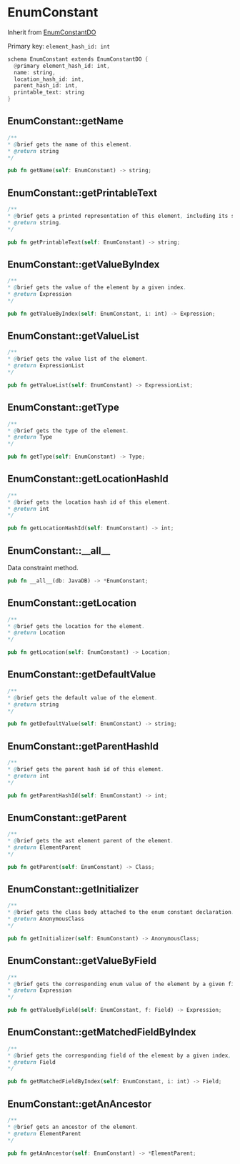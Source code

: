 # EnumConstant

Inherit from [EnumConstantDO](./EnumConstantDO.md)

Primary key: `element_hash_id: int`

```rust
schema EnumConstant extends EnumConstantDO {
  @primary element_hash_id: int,
  name: string,
  location_hash_id: int,
  parent_hash_id: int,
  printable_text: string
}
```
## EnumConstant::getName

```java
/**
* @brief gets the name of this element.
* @return string
*/
```
```rust
pub fn getName(self: EnumConstant) -> string;
```
## EnumConstant::getPrintableText

```java
/**
* @brief gets a printed representation of this element, including its structure where applicable.
* @return string.
*/
```
```rust
pub fn getPrintableText(self: EnumConstant) -> string;
```
## EnumConstant::getValueByIndex

```java
/**
* @brief gets the value of the element by a given index.
* @return Expression 
*/
```
```rust
pub fn getValueByIndex(self: EnumConstant, i: int) -> Expression;
```
## EnumConstant::getValueList

```java
/**
* @brief gets the value list of the element.
* @return ExpressionList 
*/
```
```rust
pub fn getValueList(self: EnumConstant) -> ExpressionList;
```
## EnumConstant::getType

```java
/**
* @brief gets the type of the element.
* @return Type 
*/
```
```rust
pub fn getType(self: EnumConstant) -> Type;
```
## EnumConstant::getLocationHashId

```java
/**
* @brief gets the location hash id of this element.
* @return int
*/
```
```rust
pub fn getLocationHashId(self: EnumConstant) -> int;
```
## EnumConstant::\_\_all\_\_

Data constraint method.

```rust
pub fn __all__(db: JavaDB) -> *EnumConstant;
```
## EnumConstant::getLocation

```java
/**
* @brief gets the location for the element.
* @return Location
*/
```
```rust
pub fn getLocation(self: EnumConstant) -> Location;
```
## EnumConstant::getDefaultValue

```java
/**
* @brief gets the default value of the element.
* @return string 
*/
```
```rust
pub fn getDefaultValue(self: EnumConstant) -> string;
```
## EnumConstant::getParentHashId

```java
/**
* @brief gets the parent hash id of this element.
* @return int
*/
```
```rust
pub fn getParentHashId(self: EnumConstant) -> int;
```
## EnumConstant::getParent

```java
/**
* @brief gets the ast element parent of the element.
* @return ElementParent 
*/
```
```rust
pub fn getParent(self: EnumConstant) -> Class;
```
## EnumConstant::getInitializer

```java
/**
* @brief gets the class body attached to the enum constant declaration.
* @return AnonymousClass 
*/
```
```rust
pub fn getInitializer(self: EnumConstant) -> AnonymousClass;
```
## EnumConstant::getValueByField

```java
/**
* @brief gets the corresponding enum value of the element by a given field, if any.
* @return Expression 
*/
```
```rust
pub fn getValueByField(self: EnumConstant, f: Field) -> Expression;
```
## EnumConstant::getMatchedFieldByIndex

```java
/**
* @brief gets the corresponding field of the element by a given index, if any.
* @return Field 
*/
```
```rust
pub fn getMatchedFieldByIndex(self: EnumConstant, i: int) -> Field;
```
## EnumConstant::getAnAncestor

```java
/**
* @brief gets an ancestor of the element.
* @return ElementParent 
*/
```
```rust
pub fn getAnAncestor(self: EnumConstant) -> *ElementParent;
```
